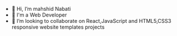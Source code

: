 - 👋 Hi, I’m mahshid Nabati
- 👀 I'm a Web Developer
- 💞️ I’m looking to collaborate on React,JavaScript and HTML5,CSS3 responsive website templates projects
